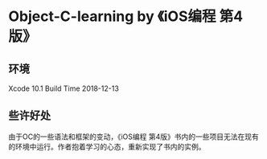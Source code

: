 # Object-C-learning by 《iOS编程 第4版》

## 环境
Xcode 10.1
Build Time 2018-12-13

## 些许好处
由于OC的一些语法和框架的变动，《iOS编程 第4版》书内的一些项目无法在现有的环境中运行。作者抱着学习的心态，重新实现了书内的实例。
